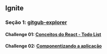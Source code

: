 ## Ignite

### Seção 1: [gitgub-explorer](https://github.com/Roger-Franco/gitgub-explorer)
#### Challenge 01: [Conceitos do React - Todo List](https://github.com/Roger-Franco/ignite-challenge-01)
#### Challenge 02: [Componentizando a aplicação](https://github.com/Roger-Franco/Desafio-02-Componentizando-a-aplica-o)

